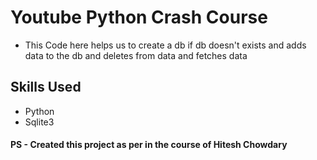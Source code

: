 # Youtube Python Crash Course
- This Code here helps us to create a db if db doesn't exists and adds data to the db and deletes from data and fetches data
## Skills Used
- Python
- Sqlite3
#### PS - Created this project as per in the course of Hitesh Chowdary

